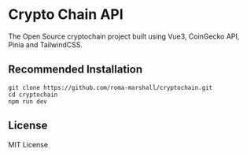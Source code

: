 # Crypto Chain API

The Open Source cryptochain project built using Vue3, CoinGecko API, Pinia and TailwindCSS.

## Recommended Installation

```
git clone https://github.com/roma-marshall/cryptochain.git
cd cryptochain
npm run dev
```

## License
MIT License

